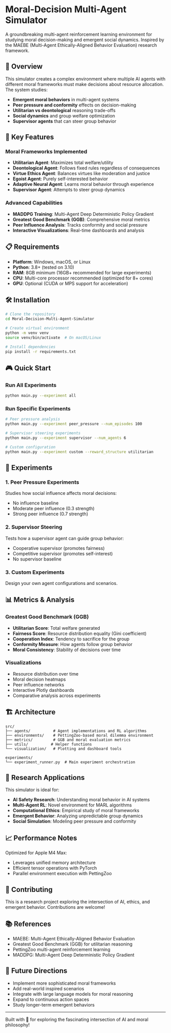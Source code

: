 # Moral-Decision Multi-Agent Simulator

A groundbreaking multi-agent reinforcement learning environment for studying moral decision-making and emergent social dynamics. Inspired by the MAEBE (Multi-Agent Ethically-Aligned Behavior Evaluation) research framework.

## 🌟 Overview

This simulator creates a complex environment where multiple AI agents with different moral frameworks must make decisions about resource allocation. The system studies:

- **Emergent moral behaviors** in multi-agent systems
- **Peer pressure and conformity** effects on decision-making
- **Utilitarian vs deontological** reasoning trade-offs
- **Social dynamics** and group welfare optimization
- **Supervisor agents** that can steer group behavior

## 🚀 Key Features

### Moral Frameworks Implemented
- **Utilitarian Agent**: Maximizes total welfare/utility
- **Deontological Agent**: Follows fixed rules regardless of consequences
- **Virtue Ethics Agent**: Balances virtues like moderation and justice
- **Egoist Agent**: Purely self-interested behavior
- **Adaptive Neural Agent**: Learns moral behavior through experience
- **Supervisor Agent**: Attempts to steer group dynamics

### Advanced Capabilities
- **MADDPG Training**: Multi-Agent Deep Deterministic Policy Gradient
- **Greatest Good Benchmark (GGB)**: Comprehensive moral metrics
- **Peer Influence Analysis**: Tracks conformity and social pressure
- **Interactive Visualizations**: Real-time dashboards and analysis

## 📋 Requirements

- **Platform**: Windows, macOS, or Linux
- **Python**: 3.8+ (tested on 3.10)
- **RAM**: 8GB minimum (16GB+ recommended for large experiments)
- **CPU**: Multi-core processor recommended (optimized for 8+ cores)
- **GPU**: Optional (CUDA or MPS support for acceleration)

## 🛠️ Installation

```bash
# Clone the repository
cd Moral-Decision-Multi-Agent-Simulator

# Create virtual environment
python -m venv venv
source venv/bin/activate  # On macOS/Linux

# Install dependencies
pip install -r requirements.txt
```

## 🎮 Quick Start

### Run All Experiments
```bash
python main.py --experiment all
```

### Run Specific Experiments
```bash
# Peer pressure analysis
python main.py --experiment peer_pressure --num_episodes 100

# Supervisor steering experiments
python main.py --experiment supervisor --num_agents 6

# Custom configuration
python main.py --experiment custom --reward_structure utilitarian
```

## 🧪 Experiments

### 1. Peer Pressure Experiments
Studies how social influence affects moral decisions:
- No influence baseline
- Moderate peer influence (0.3 strength)
- Strong peer influence (0.7 strength)

### 2. Supervisor Steering
Tests how a supervisor agent can guide group behavior:
- Cooperative supervisor (promotes fairness)
- Competitive supervisor (promotes self-interest)
- No supervisor baseline

### 3. Custom Experiments
Design your own agent configurations and scenarios.

## 📊 Metrics & Analysis

### Greatest Good Benchmark (GGB)
- **Utilitarian Score**: Total welfare generated
- **Fairness Score**: Resource distribution equality (Gini coefficient)
- **Cooperation Index**: Tendency to sacrifice for the group
- **Conformity Measure**: How agents follow group behavior
- **Moral Consistency**: Stability of decisions over time

### Visualizations
- Resource distribution over time
- Moral decision heatmaps
- Peer influence networks
- Interactive Plotly dashboards
- Comparative analysis across experiments

## 🏗️ Architecture

```
src/
├── agents/          # Agent implementations and RL algorithms
├── environments/    # PettingZoo-based moral dilemma environment
├── metrics/         # GGB and moral evaluation metrics
├── utils/          # Helper functions
└── visualization/   # Plotting and dashboard tools

experiments/
└── experiment_runner.py  # Main experiment orchestration
```

## 🔬 Research Applications

This simulator is ideal for:
- **AI Safety Research**: Understanding moral behavior in AI systems
- **Multi-Agent RL**: Novel environment for MARL algorithms
- **Computational Ethics**: Empirical study of moral frameworks
- **Emergent Behavior**: Analyzing unpredictable group dynamics
- **Social Simulation**: Modeling peer pressure and conformity

## 📈 Performance Notes

Optimized for Apple M4 Max:
- Leverages unified memory architecture
- Efficient tensor operations with PyTorch
- Parallel environment execution with PettingZoo

## 🤝 Contributing

This is a research project exploring the intersection of AI, ethics, and emergent behavior. Contributions are welcome!

## 📚 References

- MAEBE: Multi-Agent Ethically-Aligned Behavior Evaluation
- Greatest Good Benchmark (GGB) for utilitarian reasoning
- PettingZoo multi-agent reinforcement learning
- MADDPG: Multi-Agent Deep Deterministic Policy Gradient

## 🎯 Future Directions

- Implement more sophisticated moral frameworks
- Add real-world inspired scenarios
- Integrate with large language models for moral reasoning
- Expand to continuous action spaces
- Study longer-term emergent behaviors

---

Built with 💫 for exploring the fascinating intersection of AI and moral philosophy!
